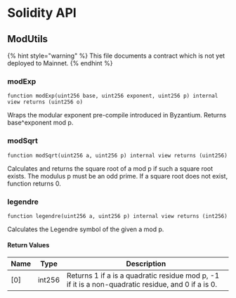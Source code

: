 # Solidity API

## ModUtils

{% hint style="warning" %}
This file documents a contract which is not yet deployed to Mainnet.
{% endhint %}

### modExp

```solidity
function modExp(uint256 base, uint256 exponent, uint256 p) internal view returns (uint256 o)
```

Wraps the modular exponent pre-compile introduced in Byzantium.
Returns base^exponent mod p.

### modSqrt

```solidity
function modSqrt(uint256 a, uint256 p) internal view returns (uint256)
```

Calculates and returns the square root of a mod p if such a square
root exists. The modulus p must be an odd prime. If a square root
does not exist, function returns 0.

### legendre

```solidity
function legendre(uint256 a, uint256 p) internal view returns (int256)
```

Calculates the Legendre symbol of the given a mod p.

#### Return Values

| Name | Type | Description |
| ---- | ---- | ----------- |
| [0] | int256 | Returns 1 if a is a quadratic residue mod p, -1 if it is a non-quadratic residue, and 0 if a is 0. |

